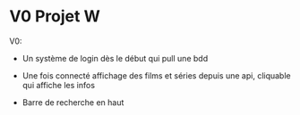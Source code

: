 # V0 Projet W

V0:

- Un système de login dès le début qui pull une bdd

- Une fois connecté affichage des films et séries depuis une api, cliquable qui affiche les infos

- Barre de recherche en haut

